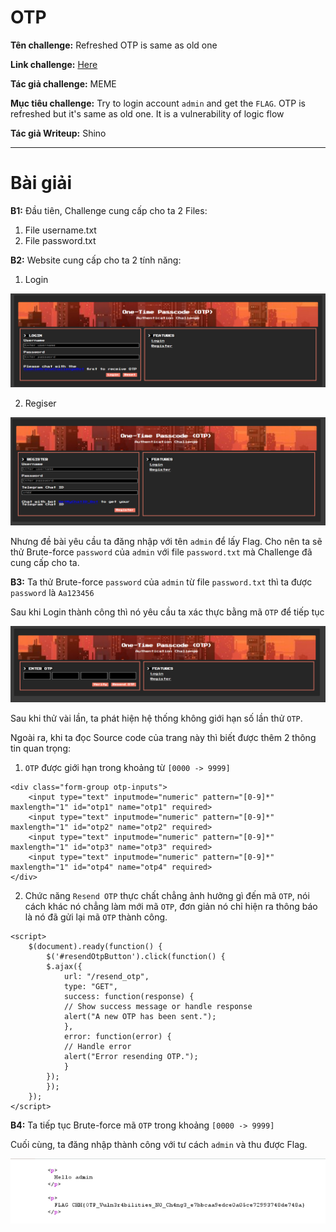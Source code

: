 # OTP

**Tên challenge:** Refreshed OTP is same as old one

**Link challenge:** [Here](https://battle.cookiearena.org/challenges/web/refreshed-otp-is-same-as-old-one)

**Tác giả challenge:** MEME

**Mục tiêu challenge:** Try to login account `admin` and get the `FLAG`. OTP is refreshed but it's same as old one. It is a vulnerability of logic flow

**Tác giả Writeup:** Shino

---

# Bài giải

**B1:** Đầu tiên, Challenge cung cấp cho ta 2 Files:
1. File username.txt
2. File password.txt

**B2:** Website cung cấp cho ta 2 tính năng:
1. Login

![alt text](./images/image.png)

2. Regiser

![alt text](./images/image-1.png)

Nhưng đề bài yêu cầu ta đăng nhập với tên `admin` để lấy Flag. Cho nên ta sẽ thử Brute-force `password` của `admin` với file `password.txt` mà Challenge đã cung cấp cho ta.

**B3:** Ta thử Brute-force `password` của `admin` từ file `password.txt` thì ta được `password` là `Aa123456`

Sau khi Login thành công thì nó yêu cầu ta xác thực bằng mã `OTP` để tiếp tục

![alt text](./images/image-2.png)

Sau khi thử vài lần, ta phát hiện hệ thống không giới hạn số lần thử `OTP`.

Ngoài ra, khi ta đọc Source code của trang này thì biết được thêm 2 thông tin quan trọng:

1. `OTP` được giới hạn trong khoảng từ `[0000 -> 9999]` 
```
<div class="form-group otp-inputs">
    <input type="text" inputmode="numeric" pattern="[0-9]*" maxlength="1" id="otp1" name="otp1" required>
    <input type="text" inputmode="numeric" pattern="[0-9]*" maxlength="1" id="otp2" name="otp2" required>
    <input type="text" inputmode="numeric" pattern="[0-9]*" maxlength="1" id="otp3" name="otp3" required>
    <input type="text" inputmode="numeric" pattern="[0-9]*" maxlength="1" id="otp4" name="otp4" required>
</div>
```
2. Chức năng `Resend OTP` thực chất chẳng ảnh hưởng gì đến mã `OTP`, nói cách khác nó chẳng làm mới mã `OTP`, đơn giản nó chỉ hiện ra thông báo là nó đã gửi lại mã `OTP` thành công.
```
<script>
    $(document).ready(function() {
        $('#resendOtpButton').click(function() {
        $.ajax({
            url: "/resend_otp",
            type: "GET",
            success: function(response) {
            // Show success message or handle response
            alert("A new OTP has been sent.");
            },
            error: function(error) {
            // Handle error
            alert("Error resending OTP.");
            }
        });
        });
    });
</script>
```

**B4:** Ta tiếp tục Brute-force mã `OTP` trong khoảng `[0000 -> 9999]`

Cuối cùng, ta đăng nhập thành công với tư cách `admin` và thu được Flag.

![alt text](./images/image-3.png)
